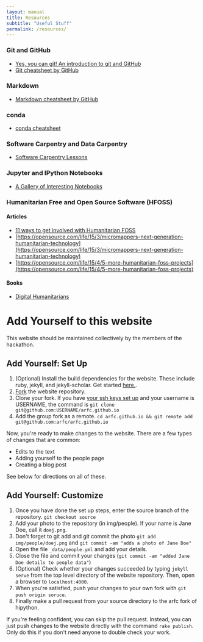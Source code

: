 ```yaml
---
layout: manual
title: Resources 
subtitle: "Useful Stuff"
permalink: /resources/
---
```


### Git and GitHub

- [Yes, you can git! An introduction to git and GitHub](https://speakerdeck.com/willingc/yes-you-can-git)
- [Git cheatsheet by GitHub](https://services.github.com/kit/downloads/github-git-cheat-sheet.pdf)

### Markdown

- [Markdown cheatsheet by GitHub](https://guides.github.com/pdfs/markdown-cheatsheet-online.pdf)

### conda

- [conda cheatsheet](http://conda.pydata.org/docs/_downloads/conda-cheatsheet.pdf)

### Software Carpentry and Data Carpentry

- [Software Carpentry Lessons](http://software-carpentry.org/lessons/)

### Jupyter and IPython Notebooks
 
- [A Gallery of Interesting Notebooks](https://github.com/ipython/ipython/wiki/A-gallery-of-interesting-IPython-Notebooks)

### Humanitarian Free and Open Source Software (HFOSS)

#### Articles

- [11 ways to get involved with Humanitarian FOSS](https://opensource.com/life/15/2/getting-involved-hfoss)
- [https://opensource.com/life/15/3/micromappers-next-generation-humanitarian-technology](https://opensource.com/life/15/3/micromappers-next-generation-humanitarian-technology)
- [https://opensource.com/life/15/4/5-more-humanitarian-foss-projects](https://opensource.com/life/15/4/5-more-humanitarian-foss-projects)

#### Books

- [Digital Humanitarians](http://www.digital-humanitarians.com)

# Add Yourself to this website
This website should be maintained collectively by the members of the hackathon.

## Add Yourself: Set Up

1. (Optional) Install the build dependencies for the website. These include ruby, jekyll,
   and jekyll-scholar. Get started [here.](https://jekyllrb.com/docs/installation/).
2. [Fork](https://github.com/arfc/arfc.github.io#fork-destination-box) the website repository.
3. Clone your fork. If you have [your ssh keys set up](https://help.github.com/articles/generating-an-ssh-key/)
   and your username is USERNAME, the command is `git clone
   git@github.com:USERNAME/arfc.github.io`
4. Add the group fork as a remote. `cd arfc.github.io && git remote add
   git@github.com:arfc/arfc.github.io`

Now, you're ready to make changes to the website. There are a few types of
changes that are common:

- Edits to the text
- Adding yourself to the people page
- Creating a blog post

See below for directions on all of these.

## Add Yourself: Customize

1. Once you have done the set up steps, enter the source branch of the repository. `git checkout source`
2. Add your photo to the repository (in img/people). If your name is Jane Doe, call it `doej.png`.
3. Don't forget to git add and git commit the photo `git add img/people/doej.png` and `git commit -am "adds a photo of Jane Doe"`
4. Open the file `_data/people.yml` and add your details.
5. Close the file and commit your changes (`git commit -am "added Jane Doe details to people data"`)
6. (Optional) Check whether your changes succeeded by typing `jekyll serve` from the top
   level directory of the website repository. Then, open a browser to
   `localhost:4000`.
7. When you're satisfied, push your changes to your own fork with `git push origin
   soruce`.
8. Finally make a pull request from your source directory to the arfc fork of hipython.

If you're feeling confident, you can skip the pull request. Instead, you can
just push changes to the website directly with the command `rake publish`. Only
do this if you don't need anyone to double check your work.
